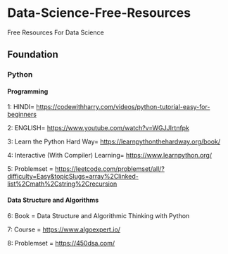 # Data-Science-Free-Resources
Free Resources For Data Science
## Foundation

### Python

#### Programming 

1: HINDI= https://codewithharry.com/videos/python-tutorial-easy-for-beginners <br>

2: ENGLISH= https://www.youtube.com/watch?v=WGJJIrtnfpk <br>

3: Learn the Python Hard Way= https://learnpythonthehardway.org/book/ <br>

4: Interactive (With Compiler) Learning= https://www.learnpython.org/ <br>

5: Problemset = https://leetcode.com/problemset/all/?difficulty=Easy&topicSlugs=array%2Clinked-list%2Cmath%2Cstring%2Crecursion  <br>

#### Data Structure and Algorithms

6: Book = Data Structure and Algorithmic Thinking with Python <br>

7: Course = https://www.algoexpert.io/ <br>

8: Problemset = https://450dsa.com/ <br>

